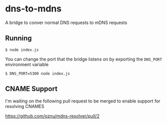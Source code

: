 # dns-to-mdns

A bridge to conver normal DNS requests to mDNS requests

## Running

```
$ node index.js 
```

You can change the port that the bridge listens on by exporting the `DNS_PORT` environment variable

```
$ DNS_PORT=5300 node index.js
```

## CNAME Support

I'm waiting on the following pull request to be merged to enable support for resolving CNAMES

https://github.com/oznu/mdns-resolver/pull/2